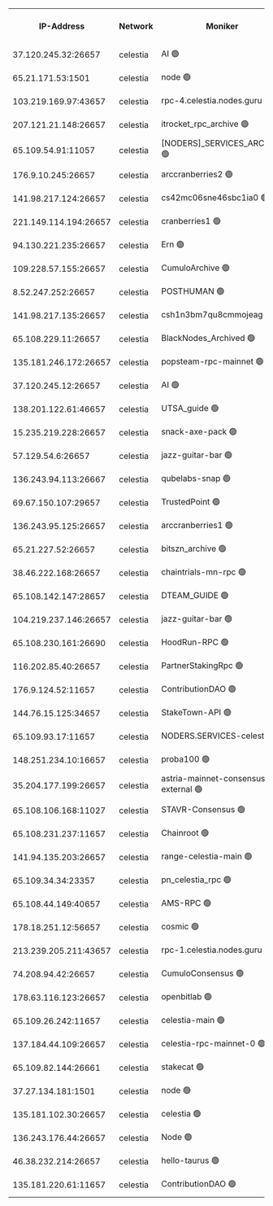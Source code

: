 


<table><tr><th>IP-Address</th><th>Network</th><th>Moniker</th><th>Latest Block Height</th><th>Earliest Block Height</th><th>Catching Up</th><th>Tx Index</th><th>Voting Power</th><th>Version</th><th>Scan Time</th></tr><tr><td>37.120.245.32:26657</td><td>celestia</td><td>AI 🟢</td><td>3969974</td><td>1</td><td>False</td><td>off</td><td>0</td><td>3.1.1</td><td>2025-02-11T04:07:13.824180035UTC</td></tr><tr><td>65.21.171.53:1501</td><td>celestia</td><td>node 🟢</td><td>3969974</td><td>1</td><td>False</td><td>on</td><td>0</td><td>3.3.1</td><td>2025-02-11T04:07:14.514615945UTC</td></tr><tr><td>103.219.169.97:43657</td><td>celestia</td><td>rpc-4.celestia.nodes.guru 🟢</td><td>3969977</td><td>1</td><td>False</td><td>on</td><td>0</td><td>3.3.1</td><td>2025-02-11T04:07:28.342842085UTC</td></tr><tr><td>207.121.21.148:26657</td><td>celestia</td><td>itrocket_rpc_archive 🟢</td><td>3969979</td><td>1</td><td>False</td><td>on</td><td>0</td><td>3.3.1</td><td>2025-02-11T04:07:37.754154112UTC</td></tr><tr><td>65.109.54.91:11057</td><td>celestia</td><td>[NODERS]_SERVICES_ARCHIVE 🟢</td><td>3969758</td><td>1</td><td>False</td><td>on</td><td>0</td><td>3.3.1</td><td>2025-02-11T04:07:59.243588446UTC</td></tr><tr><td>176.9.10.245:26657</td><td>celestia</td><td>arccranberries2 🟢</td><td>3969986</td><td>1</td><td>False</td><td>on</td><td>0</td><td>3.3.1</td><td>2025-02-11T04:08:15.877035983UTC</td></tr><tr><td>141.98.217.124:26657</td><td>celestia</td><td>cs42mc06sne46sbc1ia0 🟢</td><td>3969986</td><td>1</td><td>False</td><td>on</td><td>0</td><td>3.3.1</td><td>2025-02-11T04:08:16.696559158UTC</td></tr><tr><td>221.149.114.194:26657</td><td>celestia</td><td>cranberries1 🟢</td><td>3969990</td><td>1</td><td>False</td><td>on</td><td>0</td><td>3.3.1</td><td>2025-02-11T04:08:41.071164875UTC</td></tr><tr><td>94.130.221.235:26657</td><td>celestia</td><td>Ern 🟢</td><td>3969996</td><td>1</td><td>False</td><td>on</td><td>0</td><td>3.2.0</td><td>2025-02-11T04:09:12.080107866UTC</td></tr><tr><td>109.228.57.155:26657</td><td>celestia</td><td>CumuloArchive 🟢</td><td>3969997</td><td>1</td><td>False</td><td>on</td><td>0</td><td>3.3.1</td><td>2025-02-11T04:09:18.577464020UTC</td></tr><tr><td>8.52.247.252:26657</td><td>celestia</td><td>POSTHUMAN 🟢</td><td>3969998</td><td>1</td><td>False</td><td>on</td><td>0</td><td>3.3.1</td><td>2025-02-11T04:09:23.902456851UTC</td></tr><tr><td>141.98.217.135:26657</td><td>celestia</td><td>csh1n3bm7qu8cmmojeag 🟢</td><td>3969998</td><td>1</td><td>False</td><td>on</td><td>0</td><td>3.3.1</td><td>2025-02-11T04:09:24.657255772UTC</td></tr><tr><td>65.108.229.11:26657</td><td>celestia</td><td>BlackNodes_Archived 🟢</td><td>3969999</td><td>1</td><td>False</td><td>on</td><td>0</td><td>3.3.1</td><td>2025-02-11T04:09:29.626617384UTC</td></tr><tr><td>135.181.246.172:26657</td><td>celestia</td><td>popsteam-rpc-mainnet 🟢</td><td>3970006</td><td>1</td><td>False</td><td>on</td><td>0</td><td>3.3.1</td><td>2025-02-11T04:10:03.206257654UTC</td></tr><tr><td>37.120.245.12:26657</td><td>celestia</td><td>AI 🟢</td><td>3970008</td><td>1</td><td>False</td><td>off</td><td>0</td><td>3.1.1</td><td>2025-02-11T04:10:15.951688702UTC</td></tr><tr><td>138.201.122.61:46657</td><td>celestia</td><td>UTSA_guide 🟢</td><td>3970015</td><td>1</td><td>False</td><td>on</td><td>0</td><td>3.3.1</td><td>2025-02-11T04:10:53.892259385UTC</td></tr><tr><td>15.235.219.228:26657</td><td>celestia</td><td>snack-axe-pack 🟢</td><td>3970016</td><td>1</td><td>False</td><td>off</td><td>0</td><td>3.1.1</td><td>2025-02-11T04:10:57.061097649UTC</td></tr><tr><td>57.129.54.6:26657</td><td>celestia</td><td>jazz-guitar-bar 🟢</td><td>3970017</td><td>1</td><td>False</td><td>off</td><td>0</td><td>3.1.1</td><td>2025-02-11T04:11:01.447905221UTC</td></tr><tr><td>136.243.94.113:26667</td><td>celestia</td><td>qubelabs-snap 🟢</td><td>3970021</td><td>1</td><td>False</td><td>on</td><td>0</td><td>3.3.1</td><td>2025-02-11T04:11:22.997426503UTC</td></tr><tr><td>69.67.150.107:29657</td><td>celestia</td><td>TrustedPoint 🟢</td><td>3970023</td><td>1</td><td>False</td><td>on</td><td>0</td><td>3.2.0</td><td>2025-02-11T04:11:38.041666248UTC</td></tr><tr><td>136.243.95.125:26657</td><td>celestia</td><td>arccranberries1 🟢</td><td>3970031</td><td>1</td><td>False</td><td>on</td><td>0</td><td>3.3.1</td><td>2025-02-11T04:12:15.574731735UTC</td></tr><tr><td>65.21.227.52:26657</td><td>celestia</td><td>bitszn_archive 🟢</td><td>3970032</td><td>1</td><td>False</td><td>on</td><td>0</td><td>3.3.1</td><td>2025-02-11T04:12:24.503522524UTC</td></tr><tr><td>38.46.222.168:26657</td><td>celestia</td><td>chaintrials-mn-rpc 🟢</td><td>3970032</td><td>1</td><td>False</td><td>on</td><td>0</td><td>3.3.1</td><td>2025-02-11T04:12:25.294805128UTC</td></tr><tr><td>65.108.142.147:28657</td><td>celestia</td><td>DTEAM_GUIDE 🟢</td><td>3970040</td><td>1</td><td>False</td><td>on</td><td>0</td><td>3.3.1</td><td>2025-02-11T04:13:04.987646065UTC</td></tr><tr><td>104.219.237.146:26657</td><td>celestia</td><td>jazz-guitar-bar 🟢</td><td>3970042</td><td>1</td><td>False</td><td>off</td><td>0</td><td>3.1.1</td><td>2025-02-11T04:13:16.259771075UTC</td></tr><tr><td>65.108.230.161:26690</td><td>celestia</td><td>HoodRun-RPC 🟢</td><td>2371494</td><td>1537165</td><td>False</td><td>off</td><td>0</td><td>1.9.0</td><td>2025-02-11T04:13:13.502815543UTC</td></tr><tr><td>116.202.85.40:26657</td><td>celestia</td><td>PartnerStakingRpc 🟢</td><td>2371494</td><td>1588231</td><td>False</td><td>on</td><td>0</td><td>1.9.0</td><td>2025-02-11T04:07:25.061532942UTC</td></tr><tr><td>176.9.124.52:11657</td><td>celestia</td><td>ContributionDAO 🟢</td><td>3970032</td><td>2419178</td><td>False</td><td>on</td><td>0</td><td>3.3.1</td><td>2025-02-11T04:12:22.002369500UTC</td></tr><tr><td>144.76.15.125:34657</td><td>celestia</td><td>StakeTown-API 🟢</td><td>3969979</td><td>2634001</td><td>False</td><td>on</td><td>0</td><td>3.3.1</td><td>2025-02-11T04:07:44.187419535UTC</td></tr><tr><td>65.109.93.17:11657</td><td>celestia</td><td>NODERS.SERVICES-celestia 🟢</td><td>3970012</td><td>3188251</td><td>False</td><td>on</td><td>0</td><td>3.2.0</td><td>2025-02-11T04:10:35.121451420UTC</td></tr><tr><td>148.251.234.10:16657</td><td>celestia</td><td>proba100 🟢</td><td>3368357</td><td>3197687</td><td>False</td><td>off</td><td>0</td><td>3.2.0</td><td>2025-02-11T04:09:20.918154647UTC</td></tr><tr><td>35.204.177.199:26657</td><td>celestia</td><td>astria-mainnet-consensus-external 🟢</td><td>3969988</td><td>3408001</td><td>False</td><td>off</td><td>0</td><td>3.3.1</td><td>2025-02-11T04:08:27.208913117UTC</td></tr><tr><td>65.108.106.168:11027</td><td>celestia</td><td>STAVR-Consensus 🟢</td><td>3969991</td><td>3831001</td><td>False</td><td>on</td><td>0</td><td>3.3.1</td><td>2025-02-11T04:08:43.524824504UTC</td></tr><tr><td>65.108.231.237:11657</td><td>celestia</td><td>Chainroot 🟢</td><td>3969986</td><td>3865643</td><td>False</td><td>on</td><td>0</td><td>3.2.0</td><td>2025-02-11T04:08:16.304270314UTC</td></tr><tr><td>141.94.135.203:26657</td><td>celestia</td><td>range-celestia-main 🟢</td><td>3969977</td><td>3867067</td><td>False</td><td>off</td><td>0</td><td>3.2.0</td><td>2025-02-11T04:07:27.412337997UTC</td></tr><tr><td>65.109.34.34:23357</td><td>celestia</td><td>pn_celestia_rpc 🟢</td><td>3970005</td><td>3886001</td><td>False</td><td>on</td><td>0</td><td>3.3.1</td><td>2025-02-11T04:10:00.775542825UTC</td></tr><tr><td>65.108.44.149:40657</td><td>celestia</td><td>AMS-RPC 🟢</td><td>3970008</td><td>3893971</td><td>False</td><td>on</td><td>0</td><td>3.2.0</td><td>2025-02-11T04:10:16.383142301UTC</td></tr><tr><td>178.18.251.12:56657</td><td>celestia</td><td>cosmic 🟢</td><td>3969998</td><td>3897823</td><td>False</td><td>on</td><td>0</td><td>3.0.2</td><td>2025-02-11T04:09:24.256431206UTC</td></tr><tr><td>213.239.205.211:43657</td><td>celestia</td><td>rpc-1.celestia.nodes.guru 🟢</td><td>3970011</td><td>3897823</td><td>False</td><td>on</td><td>0</td><td>3.3.1</td><td>2025-02-11T04:10:31.408908650UTC</td></tr><tr><td>74.208.94.42:26657</td><td>celestia</td><td>CumuloConsensus 🟢</td><td>3969991</td><td>3914001</td><td>False</td><td>on</td><td>0</td><td>3.2.0</td><td>2025-02-11T04:08:46.360727458UTC</td></tr><tr><td>178.63.116.123:26657</td><td>celestia</td><td>openbitlab 🟢</td><td>3969978</td><td>3940602</td><td>False</td><td>on</td><td>0</td><td>3.3.1</td><td>2025-02-11T04:07:32.840037730UTC</td></tr><tr><td>65.109.26.242:11657</td><td>celestia</td><td>celestia-main 🟢</td><td>3970018</td><td>3940602</td><td>False</td><td>on</td><td>0</td><td>3.2.0</td><td>2025-02-11T04:11:10.485691976UTC</td></tr><tr><td>137.184.44.109:26657</td><td>celestia</td><td>celestia-rpc-mainnet-0 🟢</td><td>3970012</td><td>3942525</td><td>False</td><td>on</td><td>0</td><td>3.3.1</td><td>2025-02-11T04:10:34.736343044UTC</td></tr><tr><td>65.109.82.144:26661</td><td>celestia</td><td>stakecat 🟢</td><td>3970011</td><td>3958501</td><td>False</td><td>on</td><td>0</td><td>3.3.1</td><td>2025-02-11T04:10:33.819740296UTC</td></tr><tr><td>37.27.134.181:1501</td><td>celestia</td><td>node 🟢</td><td>3969995</td><td>3961837</td><td>False</td><td>off</td><td>0</td><td>3.0.2</td><td>2025-02-11T04:09:05.660363782UTC</td></tr><tr><td>135.181.102.30:26657</td><td>celestia</td><td>celestia 🟢</td><td>3964485</td><td>3963001</td><td>False</td><td>off</td><td>0</td><td>3.3.1</td><td>2025-02-11T04:11:07.964041730UTC</td></tr><tr><td>136.243.176.44:26657</td><td>celestia</td><td>Node 🟢</td><td>3969993</td><td>3964001</td><td>False</td><td>on</td><td>0</td><td>3.3.1</td><td>2025-02-11T04:08:54.852904330UTC</td></tr><tr><td>46.38.232.214:26657</td><td>celestia</td><td>hello-taurus 🟢</td><td>3969974</td><td>3968528</td><td>False</td><td>off</td><td>0</td><td>3.2.0</td><td>2025-02-11T04:07:14.124375865UTC</td></tr><tr><td>135.181.220.61:11657</td><td>celestia</td><td>ContributionDAO 🟢</td><td>3969999</td><td>3969209</td><td>False</td><td>off</td><td>0</td><td>3.1.1</td><td>2025-02-11T04:09:27.122790131UTC</td></tr></table>